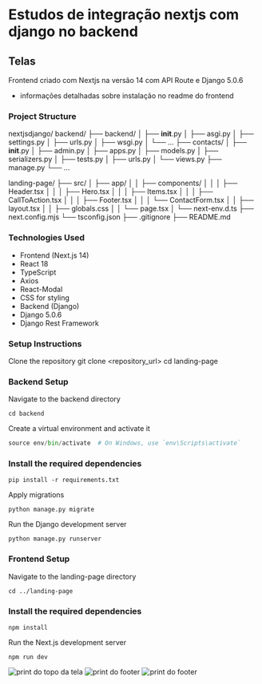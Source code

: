 # Estudos de integração nextjs com django no backend

## Telas
Frontend criado com Nextjs na versão 14 com API Route e Django 5.0.6
* informações detalhadas sobre instalação no readme do frontend 

### Project Structure

nextjsdjango/
backend/
├── backend/
│   ├── __init__.py
│   ├── asgi.py
│   ├── settings.py
│   ├── urls.py
│   ├── wsgi.py
│   └── ...
├── contacts/
│   ├── __init__.py
│   ├── admin.py
│   ├── apps.py
│   ├── models.py
│   ├── serializers.py
│   ├── tests.py
│   ├── urls.py
│   └── views.py
├── manage.py
└── ...

landing-page/
├── src/
│   ├── app/
│   │   ├── components/
│   │   │   ├── Header.tsx
│   │   │   ├── Hero.tsx
│   │   │   ├── Items.tsx
│   │   │   ├── CallToAction.tsx
│   │   │   ├── Footer.tsx
│   │   │   └── ContactForm.tsx
│   │   ├── layout.tsx
│   │   ├── globals.css
│   │   └── page.tsx
│   └── next-env.d.ts
├── next.config.mjs
└── tsconfig.json
├── .gitignore
├── README.md


### Technologies Used

- Frontend (Next.js 14)
- React 18
- TypeScript
- Axios
- React-Modal
- CSS for styling
- Backend (Django)
- Django 5.0.6
- Django Rest Framework

### Setup Instructions

Clone the repository
git clone <repository_url>
cd landing-page


### Backend Setup

Navigate to the backend directory
```
cd backend
```
Create a virtual environment and activate it

```python -m venv env
source env/bin/activate  # On Windows, use `env\Scripts\activate`
```
### Install the required dependencies

```
pip install -r requirements.txt
```

Apply migrations

```
python manage.py migrate
```

Run the Django development server
```
python manage.py runserver
```
### Frontend Setup

Navigate to the landing-page directory 

```
cd ../landing-page
```

### Install the required dependencies

```
npm install
```
Run the Next.js development server

```
npm run dev
```

<img src="https://github.com/giseletoledo/nextjsdjango/blob/main/imagens/landing-pagenextjs.png" alt="print do topo da tela" />
<img src="https://github.com/giseletoledo/nextjsdjango/blob/main/imagens/landing_page_footer.png" alt="print do footer" />

<img src="https://github.com/giseletoledo/nextjsdjango/blob/main/imagens/modal_landing_page.png" alt="print do footer" />